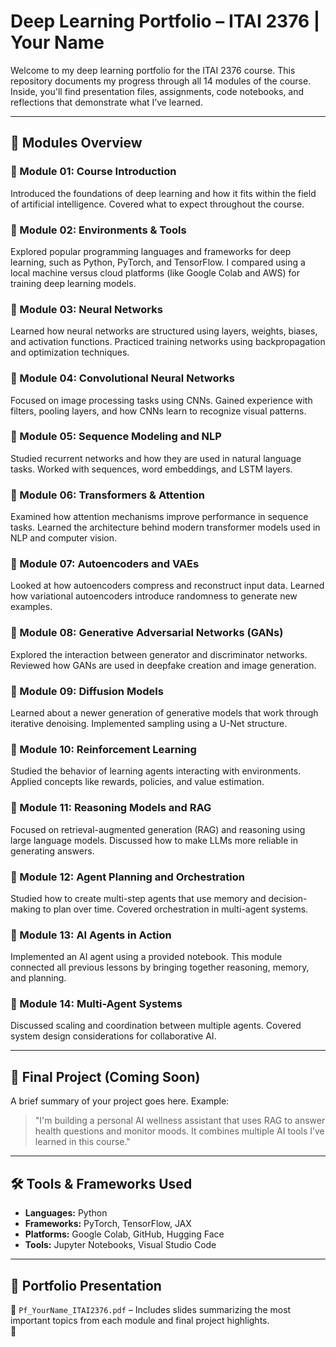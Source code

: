 # Deep Learning Portfolio – ITAI 2376 | Your Name

Welcome to my deep learning portfolio for the ITAI 2376 course. This repository documents my progress through all 14 modules of the course. Inside, you'll find presentation files, assignments, code notebooks, and reflections that demonstrate what I’ve learned.

---

## 📘 Modules Overview

### 🔹 Module 01: Course Introduction
Introduced the foundations of deep learning and how it fits within the field of artificial intelligence. Covered what to expect throughout the course.

### 🔹 Module 02: Environments & Tools
Explored popular programming languages and frameworks for deep learning, such as Python, PyTorch, and TensorFlow. I compared using a local machine versus cloud platforms (like Google Colab and AWS) for training deep learning models.

### 🔹 Module 03: Neural Networks
Learned how neural networks are structured using layers, weights, biases, and activation functions. Practiced training networks using backpropagation and optimization techniques.

### 🔹 Module 04: Convolutional Neural Networks
Focused on image processing tasks using CNNs. Gained experience with filters, pooling layers, and how CNNs learn to recognize visual patterns.

### 🔹 Module 05: Sequence Modeling and NLP
Studied recurrent networks and how they are used in natural language tasks. Worked with sequences, word embeddings, and LSTM layers.

### 🔹 Module 06: Transformers & Attention
Examined how attention mechanisms improve performance in sequence tasks. Learned the architecture behind modern transformer models used in NLP and computer vision.

### 🔹 Module 07: Autoencoders and VAEs
Looked at how autoencoders compress and reconstruct input data. Learned how variational autoencoders introduce randomness to generate new examples.

### 🔹 Module 08: Generative Adversarial Networks (GANs)
Explored the interaction between generator and discriminator networks. Reviewed how GANs are used in deepfake creation and image generation.

### 🔹 Module 09: Diffusion Models
Learned about a newer generation of generative models that work through iterative denoising. Implemented sampling using a U-Net structure.

### 🔹 Module 10: Reinforcement Learning
Studied the behavior of learning agents interacting with environments. Applied concepts like rewards, policies, and value estimation.

### 🔹 Module 11: Reasoning Models and RAG
Focused on retrieval-augmented generation (RAG) and reasoning using large language models. Discussed how to make LLMs more reliable in generating answers.

### 🔹 Module 12: Agent Planning and Orchestration
Studied how to create multi-step agents that use memory and decision-making to plan over time. Covered orchestration in multi-agent systems.

### 🔹 Module 13: AI Agents in Action
Implemented an AI agent using a provided notebook. This module connected all previous lessons by bringing together reasoning, memory, and planning.

### 🔹 Module 14: Multi-Agent Systems
Discussed scaling and coordination between multiple agents. Covered system design considerations for collaborative AI.

---

## 🧪 Final Project (Coming Soon)
A brief summary of your project goes here. Example:  
> "I'm building a personal AI wellness assistant that uses RAG to answer health questions and monitor moods. It combines multiple AI tools I’ve learned in this course."

---

## 🛠 Tools & Frameworks Used
- **Languages:** Python  
- **Frameworks:** PyTorch, TensorFlow, JAX  
- **Platforms:** Google Colab, GitHub, Hugging Face  
- **Tools:** Jupyter Notebooks, Visual Studio Code

---

## 🔗 Portfolio Presentation
📁 `Pf_YourName_ITAI2376.pdf` – Includes slides summarizing the most important topics from each module and final project highlights.  
📎 

